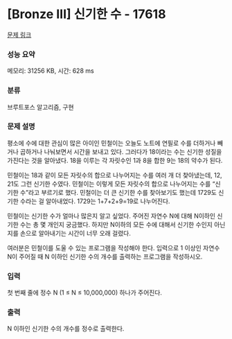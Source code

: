 # [Bronze III] 신기한 수 - 17618 

[문제 링크](https://www.acmicpc.net/problem/17618) 

### 성능 요약

메모리: 31256 KB, 시간: 628 ms

### 분류

브루트포스 알고리즘, 구현

### 문제 설명

<p>평소에 수에 대한 관심이 많은 아이인 민철이는 오늘도 노트에 연필로 수를 더하거나 빼거나 곱하거나 나눠보면서 시간을 보내고 있다. 그러다가 18이라는 수는 신기한 성질을 가진다는 것을 알아냈다. 18을 이루는 각 자릿수인 1과 8을 합한 9는 18의 약수가 된다.</p>

<p>민철이는 18과 같이 모든 자릿수의 합으로 나누어지는 수를 여러 개 더 찾아냈는데, 12, 21도 그런 신기한 수였다. 민철이는 이렇게 모든 자릿수의 합으로 나누어지는 수를 “신기한 수”라고 부르기로 했다. 민철이는 더 큰 신기한 수를 찾아보기도 했는데 1729도 신기한 수라는 걸 알아내었다. 1729는 1+7+2+9=19로 나누어진다.</p>

<p>민철이는 신기한 수가 얼마나 많은지 알고 싶었다. 주어진 자연수 N에 대해 N이하인 신기한 수는 총 몇 개인지 궁금했다. 하지만 N이하의 모든 수에 대해서 신기한 수인지 아닌지를 손으로 알아내기는 시간이 너무 오래 걸렸다.</p>

<p>여러분은 민철이를 도울 수 있는 프로그램을 작성해야 한다. 입력으로 1 이상인 자연수 N이 주어질 때 N 이하인 신기한 수의 개수를 출력하는 프로그램을 작성하시오.</p>

### 입력 

 <p>첫 번째 줄에 정수 N (1 ≤ N ≤ 10,000,000) 하나가 주어진다.</p>

### 출력 

 <p>N 이하인 신기한 수의 개수를 정수로 출력한다.</p>

